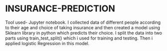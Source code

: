 # INSURANCE-PREDICTION
Tool used- Jupyter notebook.
I collected data of different people according to their age and choice of taking insurance and then created a model using Sklearn library in python which predicts their choice.
I split the data into two parts using train_test_split() which i used for training and testing.
Then i applied logistic Regression in this model.
